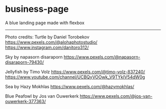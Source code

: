 # business-page

A blue landing page made with flexbox 




-------------------------------------------

Photo credits:
Turtle by Daniel Torobekov
https://www.pexels.com/@alohaphotostudio/
https://www.instagram.com/danitoro312/

Sky by napasorn disaraporn
https://www.pexels.com/@napasorn-disaraporn-79430/

Jellyfish by Timo Volz
https://www.pexels.com/@timo-volz-837240/
https://www.youtube.com/channel/UCBQyVOOwk_V9TYkIV54dW0g

Sea by Hazy Mokhlas
https://www.pexels.com/@hazymokhlas/

Blue Peafowl by Jos van Ouwerkerk
https://www.pexels.com/@jos-van-ouwerkerk-377363/
